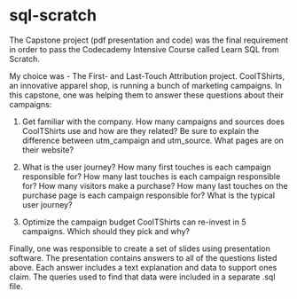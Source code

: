 # sql-scratch
The Capstone project (pdf presentation and code) was the final requirement in order to pass the Codecademy Intensive Course called Learn SQL from Scratch.

My choice was - The First- and Last-Touch Attribution project.
CoolTShirts, an innovative apparel shop, is running a bunch of marketing campaigns. In this capstone, one was helping them to  answer these questions about their campaigns:

1. Get familiar with the company.
How many campaigns and sources does CoolTShirts use and how are they related? Be sure to explain the difference between utm_campaign and utm_source.
What pages are on their website?

2. What is the user journey?
How many first touches is each campaign responsible for?
How many last touches is each campaign responsible for?
How many visitors make a purchase?
How many last touches on the purchase page is each campaign responsible for?
What is the typical user journey?

3. Optimize the campaign budget
CoolTShirts can re-invest in 5 campaigns. Which should they pick and why?

Finally, one was responsible to create a set of slides using presentation software. The presentation contains answers to all of the questions listed above. Each answer includes a text explanation and data to support ones claim. The queries used to find that data were included in a separate .sql file.
